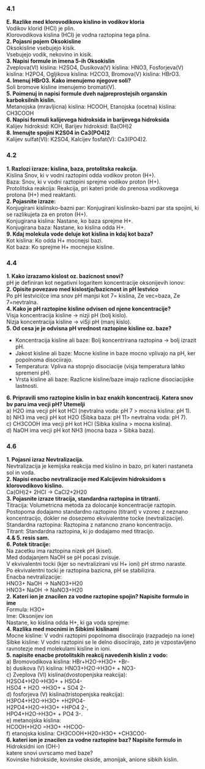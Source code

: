 ### 4.1
**E. Razlike med klorovodikovo kislino in vodikov kloria**  
Vodikov klorid (HCI) je plin.  
Klorovodikova kislina (HCI) je vodna raztopina tega plina.  
**2. Pojasni pojem Oksokisline**  
Oksokisline vsebujejo kisik.  
Vsebujejo vodik, nekovino in kisik.  
**3. Napisi formule in imena 5-ih Oksokislin**  
Zveplova(VI) kislina: H2SO4, Dusikova(V) kislina: HNO3, Fosforjeva(V) kislina: H2PO4, Ogljikova kislina: H2CO3, Bromova(V) kislina: HBrO3.  
**4. Imenuj HBrO3. Kako imenujemo njegove soli?**  
Soli bromove kisline imenujemo bromati(V).  
**5. Poimenuj in napisi formule dveh najpreprostejsih organskin karboksilnih kislin.**  
Metanojska (mravljicna) kislina: HCOOH, Etanojska (ocetna) kislina: CH3COOH  
**6. Napisi formuli kalijevega hidroksida in barijevega hidroksida**  
Kalijev hidroksid: KOH, Barijev hidroksid: Ba(OH)2  
**8. Imenujte spojini K2S04 in Ca3(PO4)2**  
Kalijev sulfat(VI): K2SO4, Kalcijev fosfat(V): Ca3(PO4)2.  
### 4.2
**1. Razlozi izraze: kislina, baza, protolitska reakcija.**  
Kislina Snov, ki v vodni raztopini odda vodikov proton (H+).  
Baza: Snov, ki v vodni raztopini sprejme vodikov proton (H+).  
Protolitska reakcija: Reakcija, pri kateri pride do prenosa vodikovega protona (H+) med reaktanti.  
**2. Pojasnite izraze:**  
Konjugirani kislinsko-bazni par: Konjugirani kislinsko-bazni par sta spojini, ki se razlikujeta za en proton (H+).  
Konjugirana kislina: Nastane, ko baza sprejme H+.  
Konjugirana baza: Nastane, ko kislina odda H+.  
**9. Kdaj molekula vode deluje kot kislina in kdaj kot baza?**  
Kot kislina: Ko odda H+ mocnejsi bazi.  
Kot baza: Ko sprejme H+ mocnejse kisline.  
### 4.4
**1. Kako izrazamo kislost oz. bazicnost snovi?**  
pH je definiran kot negativni logaritem koncentracije oksonijevih ionov:  
**2. Opisite povezavo med kislostjo/bazicnost in pH lestvico**  
Po pH lestvici(ce ima snov pH manjsi kot 7= kislina, Ze vec=baza, Ze 7=nevtralna.  
**4. Kako je pH raztopine kisline odvisen od njene koncentracije?**  
Visja koncentracija kisline → nizji pH (bolj kislo).  
Nizja koncentracija kisline → viSji pH (manj kislo).  
**5. Od cesa je je odvisna pH vrednost raztopine kisline oz. baze?**  
* Koncentracija kisline ali baze: Bolj koncentrirana raztopina → bolj izrazit pH.  
* Jakost kisline ali baze: Mocne kisline in baze mocno vplivajo na pH, ker popolnoma disociirajo.  
* Temperatura: Vpliva na stopnjo disociacije (visja temperatura lahko spremeni pH).  
* Vrsta kisline ali baze: Razlicne kisline/baze imajo razlicne disociacijske lastnosti.  

**6. Pripravili smo raztopine kislin in baz enakih koncentracij. Katera snov bv paru ima vecji pH? Utemelji**  
a) H2O ima vecji pH kot HCI (nevtralna voda: pH 7 > mocna kislina: pH 1).  
b) NH3 ima vecji pH kot H2O (Šibka baza: pH 11> nevtralna voda: pH 7).  
c) CH3COOH ima vecji pH kot HCI (Sibka kislina > mocna kislina).  
d) NaOH ima vecji pH kot NH3 (mocna baza > Sibka baza).  
### 4.6
**1. Pojasni izraz Nevtralizacija.**  
Nevtralizacija je kemijska reakcija med kislino in bazo, pri kateri nastaneta sol in voda.  
**2. Napisi enacbo nevtralizacije med Kalcijevim hidroksidom s klorovodikovo kislino.**  
Ca(OH)2+ 2HCI → CaCl2+2H20  
**3. Pojasnite izraze titracija, standardna raztopina in titranti.**  
Titracija: Volumetricna metoda za dolocanje koncentracije raztopin. Postopoma dodajamo standardno raztopino (titrant) v vzorec z neznano koncentracijo, dokler ne dosezemo ekvivalentne tocke (nevtralizacije).  
Standardna raztopina: Raztopina z natancno znano koncentracijo.  
Titrant: Standardna raztopina, ki jo dodajamo med titracijo.  
**4.& 5. resis sam.**  
**6. Potek titracije:**  
Na zacetku ima raztopina nizek pH (kisel).  
Med dodajanjem NaOH se pH pocasi zvisuje.  
V ekvivalentni tocki (kjer so nevtralizirani vsi H+ ioni) pH strmo naraste.  
Po ekvivalentni tocki je raztopina bazicna, pH se stabilizira.  
Enacba nevtralizacije:  
HNO3+ NaOH → NaNO3+H20  
HNO3+ NaOH → NaNO3+H20  
**2. Kateri ion je znacilen za vodne raztopine spojin? Napisite formulo in ime**  
Formula: H3O+  
Ime: Oksonijev ion  
Nastane, ko kislina odda H+, ki ga voda sprejme:  
**4. Razlika med mocnimi in Sibkimi kislinami**  
Mocne kisline: V vodni raztopini popolnoma disociirajo (razpadejo na ione)  
Sibke kisline: V vodni raztopini se le delno disociirajo, zato je vzpostavljeno ravnotezje med molekulami kisline in ioni.  
**5. napisite enacbe protolitskih reakcij navedenih kislin z vodo:**  
a) Bromovodikova kislina: HBr+H2O→H3O+ +Br-  
b) dusikova (V) kislina: HNO3+H2O→H3O+ + NO3-  
c) Zveplova (VI) kislina(dvostopenjska reakcija):  
H2SO4+H20→H30+ + HSO4-  
HSO4 + H2O →H3O+ + SO4 2-  
d) fosforjeva (V) kislina(tristopenjska reakcija):  
H3PO4+H2O→H3O+ +H2PO4-  
H2PO4+H2O→H3O+ +HPO4 2-,  
HPO4+H2O→H3O+ + PO4 3-.  
e) metanojska kislina:  
HCOOH+H2O =H3O+ +HCOO-  
f) etanojska kislina: CH3COOH+H20=H3O+ +CH3CO0-  
**6. kateri ion je znacilen za vodne raztopine baz? Napisite formulo in**  
Hidroksidni ion (OH-)  
katere snovi uvrscamo med baze?  
Kovinske hidrokside, kovinske okside, amonijak, anione sibkih kislin.